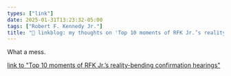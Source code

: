 ```yaml
---
types: ["link"]
date: 2025-01-31T13:23:32-05:00
tags: ["Robert F. Kennedy Jr."]
title: "🔗 linkblog: my thoughts on 'Top 10 moments of RFK Jr.’s reality-bending confirmation hearings'"
---
```

What a mess.

[link to "Top 10 moments of RFK Jr.’s reality-bending confirmation hearings"](https://arstechnica.com/health/2025/01/top-10-moments-of-rfk-jr-s-reality-bending-confirmation-hearings/)
